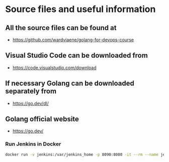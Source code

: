 # Source files and useful information

## All the source files can be found at

- https://github.com/wardviaene/golang-for-devops-course

## Visual Studio Code can be downloaded from

- https://code.visualstudio.com/download

## If necessary Golang can be downloaded separately from

- https://go.dev/dl/

## Golang official website

- https://go.dev/


### Run Jenkins in Docker

``` sh
docker run -v jenkins:/var/jenkins_home -p 8090:8080 -it --rm --name jenkins jenkins/jenkins:lts



